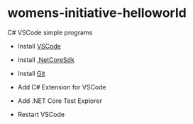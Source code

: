 # womens-initiative-helloworld
C# VSCode simple programs

* Install [VSCode][1]
* Install [.NetCoreSdk][2]
* Install [Git][3]

* Add C# Extension for VSCode

* Add .NET Core Test Explorer

* Restart VSCode

[1]: https://code.visualstudio.com/
[2]: https://www.microsoft.com/net/download/windows
[3]: https://git-scm.com/downloads